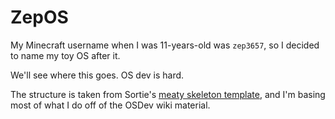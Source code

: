 # ZepOS

My Minecraft username when I was 11-years-old was `zep3657`, so I decided to 
name my toy OS after it.

We'll see where this goes. OS dev is hard.

The structure is taken from Sortie's [meaty skeleton template](https://wiki.osdev.org/Meaty_Skeleton),
and I'm basing most of what I do off of the OSDev wiki material.
